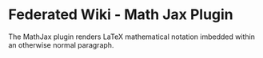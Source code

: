 # Federated Wiki - Math Jax Plugin

The MathJax plugin renders LaTeX mathematical notation imbedded within an otherwise normal paragraph.
